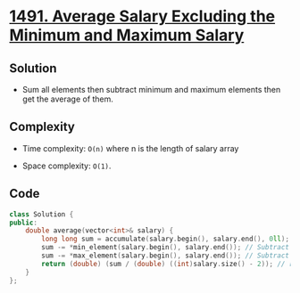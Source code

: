 # [1491. Average Salary Excluding the Minimum and Maximum Salary](https://leetcode.com/problems/average-salary-excluding-the-minimum-and-maximum-salary/)

## Solution
- Sum all elements then subtract minimum and maximum elements then get the average of them.

## Complexity
- Time complexity: `O(n)` where n is the length of salary array

- Space complexity: `O(1)`.


## Code
``` cpp
class Solution {
public:
    double average(vector<int>& salary) {
        long long sum = accumulate(salary.begin(), salary.end(), 0ll); // Get the sum of all elements
        sum -= *min_element(salary.begin(), salary.end()); // Subtract minimum element 
        sum -= *max_element(salary.begin(), salary.end()); // Subtract maximum element
        return (double) (sum / (double) ((int)salary.size() - 2)); // return their average.
    }
};
```